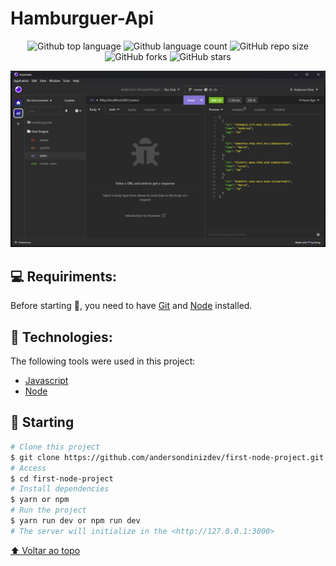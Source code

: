 # Hamburguer-Api

<!---Esses são exemplos. Veja https://shields.io para outras pessoas ou para personalizar este conjunto de escudos. Você pode querer incluir dependências, status do projeto e informações de licença aqui--->

<p align="center">
  <img alt="Github top language" src="https://img.shields.io/github/languages/top/andersondinizdev/hamburguer-api?style=for-the-badge">
  
  <img alt="Github language count" src="https://img.shields.io/github/languages/count/andersondinizdev/hamburguer-api?style=for-the-badge">
  
  <img alt="GitHub repo size" src="https://img.shields.io/github/repo-size/andersondinizdev/hamburguer-api?style=for-the-badge">

  <img alt="GitHub forks" src="https://img.shields.io/github/forks/andersondinizdev/hamburguer-api?style=for-the-badge">
    
  <img alt="GitHub stars" src="https://img.shields.io/github/stars/andersondinizdev/hamburguer-api?style=for-the-badge"/> 

</p>

<p align="center">
<img src="https://raw.githubusercontent.com/AndersonDinizDev/projects-thumbnail/master/hamburguer-api.png" alt="print"/>
 </p>

## 💻 Requiriments:

Before starting :checkered_flag:, you need to have [Git](https://git-scm.com) and [Node](https://nodejs.org/en/) installed.

## 🚀 Technologies:

The following tools were used in this project:

- [Javascript](https://developer.mozilla.org/pt-BR/docs/Web/JavaScript)
- [Node](https://developer.mozilla.org/en-US/docs/Web/API/Node)

## :checkered_flag: Starting ##

```bash
# Clone this project
$ git clone https://github.com/andersondinizdev/first-node-project.git
# Access
$ cd first-node-project
# Install dependencies
$ yarn or npm
# Run the project
$ yarn run dev or npm run dev
# The server will initialize in the <http://127.0.0.1:3000>
```
[⬆ Voltar ao topo](#Hamburguer-Api)
